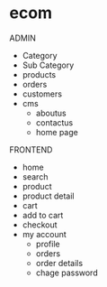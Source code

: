 # ecom

ADMIN
- Category
- Sub Category
- products
- orders
- customers
- cms
  - aboutus
  - contactus
  - home page

FRONTEND
- home
- search
- product
- product detail
- cart
- add to cart
- checkout
- my account
  - profile
  - orders
  - order details
  - chage password
 
